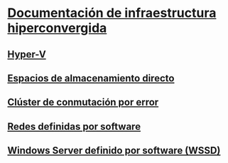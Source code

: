 # [Documentación de infraestructura hiperconvergida](index.yml)
## [Hyper-V](../virtualization/hyper-v/index.md)
## [Espacios de almacenamiento directo](../storage/storage-spaces/storage-spaces-direct-overview.md)
## [Clúster de conmutación por error](../failover-clustering/failover-clustering-overview.md)
## [Redes definidas por software](https://docs.microsoft.com/windows-server/networking/sdn/)
## [Windows Server definido por software (WSSD)](https://www.microsoft.com/en-us/cloud-platform/software-defined-datacenter)
